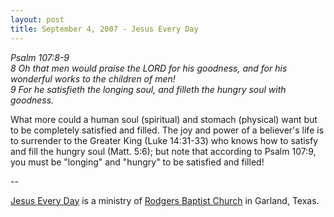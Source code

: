 ```yaml
---
layout: post
title: September 4, 2007 - Jesus Every Day
---
```


_Psalm 107:8-9  
8 Oh that men would praise the LORD for his goodness, and for his
wonderful works to the children of men!  
9 For he satisfieth the longing soul, and filleth the hungry soul
with goodness._

What more could a human soul (spiritual) and stomach (physical)
want but to be completely satisfied and filled. The joy and power of
a believer's life is to surrender to the Greater King (Luke 14:31-33)
who knows how to satisfy and fill the hungry soul (Matt. 5:6); but
note that according to Psalm 107:9, you must be "longing" and
"hungry" to be satisfied and filled!

 --

<a href=http://jesuseveryday.net>Jesus Every Day</a> is a ministry of <a href=http://rodgersbaptist.net>Rodgers Baptist Church</a> in Garland, Texas.
